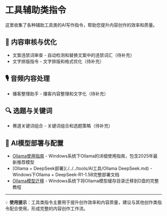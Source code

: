 # 工具辅助类指令

这里收集了各种辅助工具类的AI写作指令，帮助您提升内容创作的效率和质量。

## 📝 内容审核与优化
- 文案违禁词审查 - 自动检测和替换文案中的违禁词汇（待补充）
- 文字排版指令 - 文字排版和格式优化（待补充）

## 🎙️ 音频内容处理
- 播客整理助手 - 播客内容整理和文字化（待补充）

## 🔍 选题与关键词
- 赛道关键词组合 - 关键词组合和选题策略（待补充）

## 🤖 AI模型部署与配置
- [Ollama使用指南](./../../tools/AI工具/Ollama指南.md) - Windows系统下Ollama的详细使用指南，包含2025年最新推荐模型
- [Ollama + DeepSeek部署](./../../tools/AI工具/Ollama DeepSeek.md) - Windows下Ollama + DeepSeek-R1-1.5B完整部署文档
- [Ollama模型迁移](./../../tools/AI工具/Ollama迁移.md) - Windows系统下将Ollama模型缓存目录迁移到D盘的完整教程

---

💡 **使用提示**：工具类指令主要用于提升创作效率和内容质量，建议与其他创作类指令配合使用，形成完整的内容创作工作流。